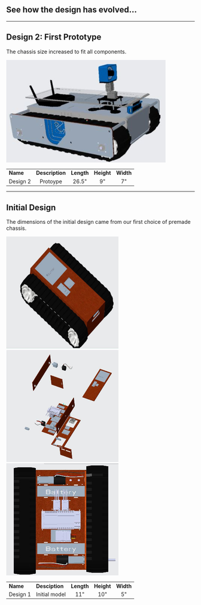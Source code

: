 
<div align="left"><H2>See how the design has evolved...</H2></div>

---
Design 2: First Prototype
---
The chassis size increased to fit all components. 

<p align="left">
  <img src="photos/CREO_right_2.JPG" />
</p>

<div align= "center">
<TABLE>
   <TR>
    <TD><b>Name</b></TD>
     <TD><b>Description</b></TD>
     <TD><b>Length</b></TD> 
     <TD><b>Height</b></TD>
     <TD><b>Width</b></TD>
  </TR>
  <TR>
    <TD align="center">Design 2</TD>
    <TD align="center">Protoype</TD>
    <TD align="center">26.5"</TD> 
    <TD align="center">9"</TD>
    <TD align="center">7"</TD>
  </TR>
  </TABLE>
  </div>
  






---
Initial Design
---
The dimensions of the initial design came from our first choice of premade chassis. 

<p align="left">
  <img src="photos/CREO_right.jpg" width= "300" height ="300"/>
  <img src="photos/CREO_chassisblowup.png" width= "300" height ="300"/>
   <img src="photos/CREO_top.jpg" width= "300" height ="300"/>
</p>


                                                                                          
<div align= "center">
<TABLE>
   <TR>
    <TD><b>Name</b></TD>
     <TD><b>Desciption</b></TD>
     <TD><b>Length</b></TD> 
     <TD><b>Height</b></TD>
     <TD><b>Width</b></TD>
  </TR>
  <TR>
    <TD align="center">Design 1</TD>
    <TD align="center">Initial model</TD>
    <TD align="center">11"</TD> 
    <TD align="center">10"</TD>
    <TD align="center">5"</TD>
  </TR>
  </TABLE>
  </div>
  
